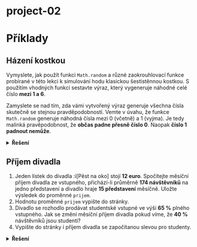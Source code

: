 # project-02
# Příklady

## Házení kostkou

Vymyslete, jak použít funkci `Math.random` a různé zaokrouhlovací funkce probírané v této lekci k simulování hodu klasickou šestistěnnou kostkou. S použitím vhodných funkcí sestavte výraz, který vygeneruje náhodné celé číslo **mezi 1 a 6**.

Zamyslete se nad tím, zda vámi vytvořený výraz generuje všechna čísla skutečně se stejnou pravděpodobností. Vemte v úvahu, že funkce `Math.random` generuje náhodná čísla mezi 0 (včetně) a 1 (vyjma). Je tedy malinká pravěpodobnost, že **občas padne přesně číslo 0**. Naopak **číslo 1 padnout nemůže**.

<details>
<summary><b>Řešení</b></summary>

```js
1 + Math.floor(Math.random() * 6);
```

</details>

## Příjem divadla

1. Jeden lístek do divadla :i[Pěst na oko] stojí **12 euro**. Spočítejte měsíční příjem divadla ze vstupného, přichází-li průměrně **174 návštěvníků** na jedno představení a divadlo hraje **15 představení** měsíčně. Uložte výsledek do proměnné `prijem`.
1. Hodnotu proměnné `prijem` vypište do stránky.
1. Divadlo se rozhodlo prodávat studentské vstupné ve výši **65 %** plného vstupného. Jak se změní měsíční příjem divadla pokud víme, že **40 %** návštěvníků jsou studenti?
1. Vypište do stránky i příjem divadla se započítanou slevou pro studenty.


<details>
<summary><b>Řešení</b></summary>

```js
const plnaCena = 12;
const pocetNavstevnikuNaPredstaveni = 174;
const pocetPredstaveniZaMesic = 15;
const prijem =
  plnaCena * pocetNavstevnikuNaPredstaveni * pocetPredstaveniZaMesic;
document.body.innerHTML = '<p>Příjem divadla: ' + prijem + ' Kč</p>';

const studentskaCena = 0.65 * plnaCena;
const studenti = 0.4;
const prijmySeStudenty =
  (plnaCena * (1 - studenti) + studentskaCena * studenti) *
  pocetNavstevnikuNaPredstaveni *
  pocetPredstaveniZaMesic;
document.body.innerHTML +=
  '<p>Příjem divadla se slevou pro studenty: ' + prijmySeStudenty + ' Kč</p>';
```

</details>
